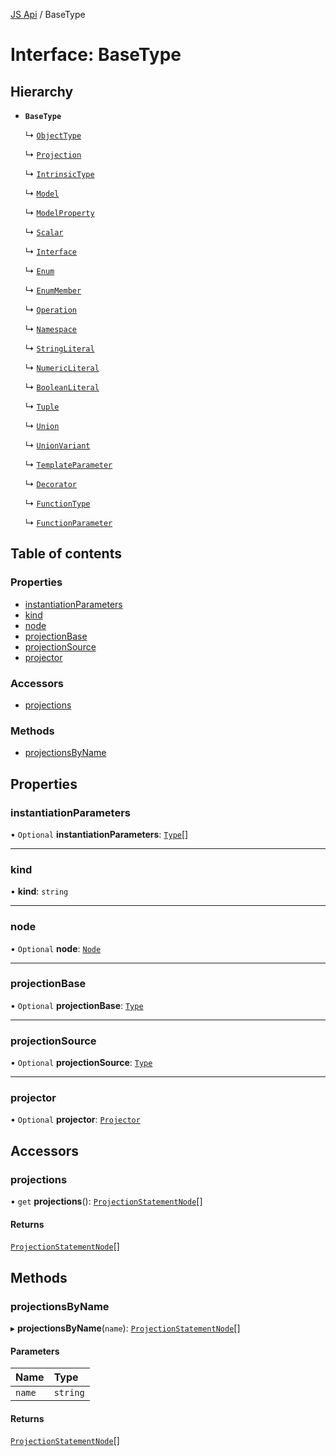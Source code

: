 [JS Api](../index.md) / BaseType

# Interface: BaseType

## Hierarchy

- **`BaseType`**

  ↳ [`ObjectType`](ObjectType.md)

  ↳ [`Projection`](Projection.md)

  ↳ [`IntrinsicType`](IntrinsicType.md)

  ↳ [`Model`](Model.md)

  ↳ [`ModelProperty`](ModelProperty.md)

  ↳ [`Scalar`](Scalar.md)

  ↳ [`Interface`](Interface.md)

  ↳ [`Enum`](Enum.md)

  ↳ [`EnumMember`](EnumMember.md)

  ↳ [`Operation`](Operation.md)

  ↳ [`Namespace`](Namespace.md)

  ↳ [`StringLiteral`](StringLiteral.md)

  ↳ [`NumericLiteral`](NumericLiteral.md)

  ↳ [`BooleanLiteral`](BooleanLiteral.md)

  ↳ [`Tuple`](Tuple.md)

  ↳ [`Union`](Union.md)

  ↳ [`UnionVariant`](UnionVariant.md)

  ↳ [`TemplateParameter`](TemplateParameter.md)

  ↳ [`Decorator`](Decorator.md)

  ↳ [`FunctionType`](FunctionType.md)

  ↳ [`FunctionParameter`](FunctionParameter.md)

## Table of contents

### Properties

- [instantiationParameters](BaseType.md#instantiationparameters)
- [kind](BaseType.md#kind)
- [node](BaseType.md#node)
- [projectionBase](BaseType.md#projectionbase)
- [projectionSource](BaseType.md#projectionsource)
- [projector](BaseType.md#projector)

### Accessors

- [projections](BaseType.md#projections)

### Methods

- [projectionsByName](BaseType.md#projectionsbyname)

## Properties

### instantiationParameters

• `Optional` **instantiationParameters**: [`Type`](../index.md#type)[]

___

### kind

• **kind**: `string`

___

### node

• `Optional` **node**: [`Node`](../index.md#node)

___

### projectionBase

• `Optional` **projectionBase**: [`Type`](../index.md#type)

___

### projectionSource

• `Optional` **projectionSource**: [`Type`](../index.md#type)

___

### projector

• `Optional` **projector**: [`Projector`](Projector.md)

## Accessors

### projections

• `get` **projections**(): [`ProjectionStatementNode`](ProjectionStatementNode.md)[]

#### Returns

[`ProjectionStatementNode`](ProjectionStatementNode.md)[]

## Methods

### projectionsByName

▸ **projectionsByName**(`name`): [`ProjectionStatementNode`](ProjectionStatementNode.md)[]

#### Parameters

| Name | Type |
| :------ | :------ |
| `name` | `string` |

#### Returns

[`ProjectionStatementNode`](ProjectionStatementNode.md)[]
